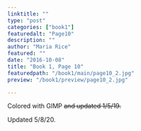 ```yaml
---
linktitle: ""
type: "post"
categories: ["book1"]
featuredalt: "Page10"
description: ""
author: "Maria Rice"
featured: ""
date: "2016-10-08"
title: "Book 1, Page 10"
featuredpath: "/book1/main/page10_2.jpg"
preview: "/book1/preview/page10_2.jpg"

---
```


Colored with GIMP ~~and updated 1/5/19.~~

Updated 5/8/20.

